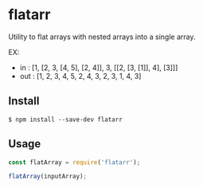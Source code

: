 # flatarr

Utility to flat arrays with nested arrays into a single array.

EX:
 * in  : [1, [2, 3, [4, 5], [2, 4]], 3, [[2, [3, [1]], 4], [3]]]
 * out : [1, 2, 3, 4, 5, 2, 4, 3, 2, 3, 1, 4, 3]

## Install

```shell
$ npm install --save-dev flatarr
```

## Usage

 ```js
 const flatArray = require('flatarr');

 flatArray(inputArray);
 ```